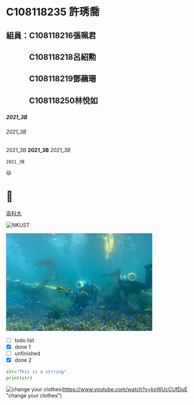 # C108118235 許琇喬

## 組員：C108118216張珮君
## 　　　C108118218呂紹勲
## 　　　C108118219鄧蘋珊
## 　　　C108118250林悅如
###

####

##### 2021_3B

###### 2021_3B

2021_3B **2021_3B** *2021_3B*

`2021_3B`

😃
# 🐞

[高科大](https://nkust.edu.tw)

![NKUST](https://www.nkust.edu.tw/var/file/0/1000/img/513/182513897.png)

![fig](nkust.jpg "美麗的海洋")

- [ ] todo list
- [x] done 1
- [ ] unfinished
- [x] done 2 

```python
str="This is a strring"
print(str)
```

![change your clothes](https://i.ytimg.com/an_webp/kxWUcCUfDuE/mqdefault_6s.webp?du=3000&sqp=CPn8yooG&rs=AOn4CLAozmi_toZ39T0DeTc22Yd1a2T0oQ)(https://www.youtube.com/watch?v=kxWUcCUfDuE "change your clothes")
